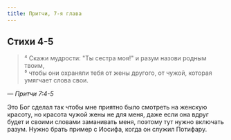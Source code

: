```yaml
---
title: Притчи, 7-я глава
---
```


## Стихи 4-5

> ⁴ Скажи мудрости: "Ты сестра моя!" и разум назови родным твоим,  
> ⁵ чтобы они охраняли тебя от жены другого, от чужой, которая умягчает слова свои.

— <cite>Притчи&nbsp;7:4-5</cite>

Это Бог сделал так чтобы мне приятно было смотреть на женскую красоту, но красота чужой жены не для меня,
даже если она вдруг будет и своими словами заманивать меня, поэтому тут нужно включать разум.
Нужно брать пример с Иосифа, когда он служил Потифару.
